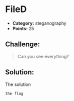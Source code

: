 # FileD
- **Category:** steganography
- **Points:** 25 

## Challenge:

> Can you see everything?

## Solution:

The solution

`the flag`





